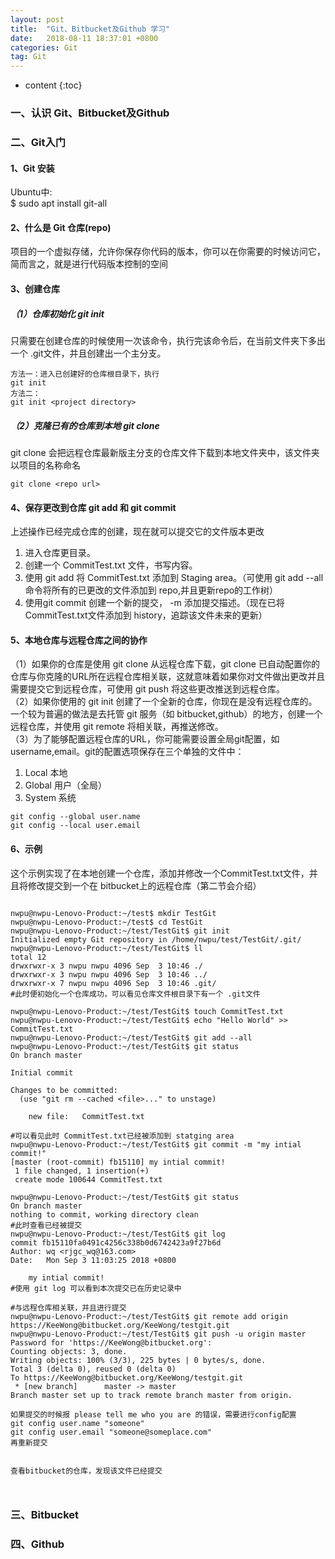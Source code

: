 ```yaml
---
layout: post
title:  "Git、Bitbucket及Github 学习"
date:   2018-08-11 18:37:01 +0800
categories: Git
tag: Git
---
```


* content
{:toc}

### 一、认识 Git、Bitbucket及Github
### 二、Git入门
#### 1、Git 安装
Ubuntu中:  
$ sudo apt install git-all
#### 2、什么是 Git 仓库(repo)
项目的一个虚拟存储，允许你保存你代码的版本，你可以在你需要的时候访问它，简而言之，就是进行代码版本控制的空间
#### 3、创建仓库
##### （1）仓库初始化 git init
只需要在创建仓库的时候使用一次该命令，执行完该命令后，在当前文件夹下多出一个 .git文件，并且创建出一个主分支。

```
方法一：进入已创建好的仓库根目录下，执行  
git init
方法二：  
git init <project directory>
```


##### （2）克隆已有的仓库到本地 git clone
git clone 会把远程仓库最新版主分支的仓库文件下载到本地文件夹中，该文件夹以项目的名称命名
```
git clone <repo url>
```
#### 4、保存更改到仓库 git add 和 git commit
上述操作已经完成仓库的创建，现在就可以提交它的文件版本更改
1. 进入仓库更目录。
2. 创建一个 CommitTest.txt 文件，书写内容。
3. 使用 git add 将 CommitTest.txt 添加到 Staging area。（可使用 git add --all 命令将所有的已更改的文件添加到 repo,并且更新repo的工作树）
4. 使用git commit 创建一个新的提交， -m 添加提交描述。（现在已将CommitTest.txt文件添加到 history，追踪该文件未来的更新）

#### 5、本地仓库与远程仓库之间的协作
（1）如果你的仓库是使用  git clone 从远程仓库下载，git clone 已自动配置你的仓库与你克隆的URL所在远程仓库相关联，这就意味着如果你对文件做出更改并且需要提交它到远程仓库，可使用  git push 将这些更改推送到远程仓库。  
（2）如果你使用的 git init 创建了一个全新的仓库，你现在是没有远程仓库的。一个较为普遍的做法是去托管 git 服务（如 bitbucket,github）的地方，创建一个远程仓库，并使用 git remote 将相关联，再推送修改。  
（3）为了能够配置远程仓库的URL，你可能需要设置全局git配置，如username,email。git的配置选项保存在三个单独的文件中：
1. Local 本地
2. Global 用户（全局）
3. System 系统
```
git config --global user.name
git config --local user.email
```

#### 6、示例
这个示例实现了在本地创建一个仓库，添加并修改一个CommitTest.txt文件，并且将修改提交到一个在 bitbucket上的远程仓库（第二节会介绍）

```

nwpu@nwpu-Lenovo-Product:~/test$ mkdir TestGit
nwpu@nwpu-Lenovo-Product:~/test$ cd TestGit
nwpu@nwpu-Lenovo-Product:~/test/TestGit$ git init
Initialized empty Git repository in /home/nwpu/test/TestGit/.git/
nwpu@nwpu-Lenovo-Product:~/test/TestGit$ ll
total 12
drwxrwxr-x 3 nwpu nwpu 4096 Sep  3 10:46 ./
drwxrwxr-x 3 nwpu nwpu 4096 Sep  3 10:46 ../
drwxrwxr-x 7 nwpu nwpu 4096 Sep  3 10:46 .git/
#此时便初始化一个仓库成功，可以看见仓库文件根目录下有一个 .git文件

nwpu@nwpu-Lenovo-Product:~/test/TestGit$ touch CommitTest.txt
nwpu@nwpu-Lenovo-Product:~/test/TestGit$ echo "Hello World" >> CommitTest.txt 
nwpu@nwpu-Lenovo-Product:~/test/TestGit$ git add --all
nwpu@nwpu-Lenovo-Product:~/test/TestGit$ git status
On branch master

Initial commit

Changes to be committed:
  (use "git rm --cached <file>..." to unstage)

	new file:   CommitTest.txt

#可以看见此时 CommitTest.txt已经被添加到 statging area
nwpu@nwpu-Lenovo-Product:~/test/TestGit$ git commit -m "my intial commit!"
[master (root-commit) fb15110] my intial commit!
 1 file changed, 1 insertion(+)
 create mode 100644 CommitTest.txt

nwpu@nwpu-Lenovo-Product:~/test/TestGit$ git status
On branch master
nothing to commit, working directory clean
#此时查看已经被提交
nwpu@nwpu-Lenovo-Product:~/test/TestGit$ git log
commit fb15110fa0491c4256c338b0d6742423a9f27b6d
Author: wq <rjgc_wq@163.com>
Date:   Mon Sep 3 11:03:25 2018 +0800

    my intial commit!
#使用 git log 可以看到本次提交已在历史记录中

#与远程仓库相关联，并且进行提交
nwpu@nwpu-Lenovo-Product:~/test/TestGit$ git remote add origin https://KeeWong@bitbucket.org/KeeWong/testgit.git
nwpu@nwpu-Lenovo-Product:~/test/TestGit$ git push -u origin master
Password for 'https://KeeWong@bitbucket.org': 
Counting objects: 3, done.
Writing objects: 100% (3/3), 225 bytes | 0 bytes/s, done.
Total 3 (delta 0), reused 0 (delta 0)
To https://KeeWong@bitbucket.org/KeeWong/testgit.git
 * [new branch]      master -> master
Branch master set up to track remote branch master from origin.

如果提交的时候报 please tell me who you are 的错误，需要进行config配置
git config user.name "someone"
git config user.email "someone@someplace.com"
再重新提交


查看bitbucket的仓库，发现该文件已经提交



```


### 三、Bitbucket
### 四、Github
